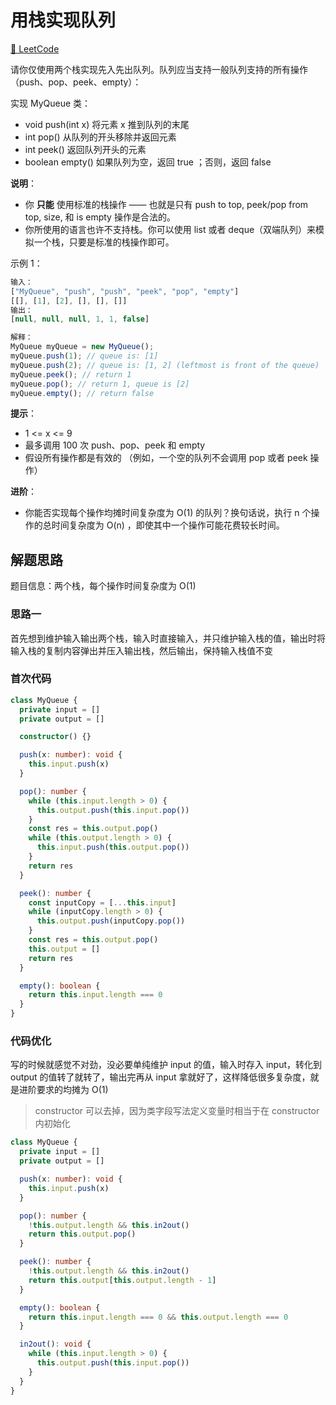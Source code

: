 # 用栈实现队列

[🔗 LeetCode](https://leetcode.cn/problems/implement-queue-using-stacks/description/?languageTags=typescript)

请你仅使用两个栈实现先入先出队列。队列应当支持一般队列支持的所有操作（push、pop、peek、empty）：

实现 MyQueue 类：

- void push(int x) 将元素 x 推到队列的末尾
- int pop() 从队列的开头移除并返回元素
- int peek() 返回队列开头的元素
- boolean empty() 如果队列为空，返回 true ；否则，返回 false

**说明**：

- 你 **只能** 使用标准的栈操作 —— 也就是只有 push to top, peek/pop from top, size, 和 is empty 操作是合法的。
- 你所使用的语言也许不支持栈。你可以使用 list 或者 deque（双端队列）来模拟一个栈，只要是标准的栈操作即可。

示例 1：

```js
输入：
["MyQueue", "push", "push", "peek", "pop", "empty"]
[[], [1], [2], [], [], []]
输出：
[null, null, null, 1, 1, false]

解释：
MyQueue myQueue = new MyQueue();
myQueue.push(1); // queue is: [1]
myQueue.push(2); // queue is: [1, 2] (leftmost is front of the queue)
myQueue.peek(); // return 1
myQueue.pop(); // return 1, queue is [2]
myQueue.empty(); // return false
```

**提示**：

- 1 <= x <= 9
- 最多调用 100 次 push、pop、peek 和 empty
- 假设所有操作都是有效的 （例如，一个空的队列不会调用 pop 或者 peek 操作）

**进阶**：

- 你能否实现每个操作均摊时间复杂度为 O(1) 的队列？换句话说，执行 n 个操作的总时间复杂度为 O(n) ，即使其中一个操作可能花费较长时间。

## 解题思路

题目信息：两个栈，每个操作时间复杂度为 O(1)

### 思路一

首先想到维护输入输出两个栈，输入时直接输入，并只维护输入栈的值，输出时将输入栈的复制内容弹出并压入输出栈，然后输出，保持输入栈值不变

### 首次代码

```ts
class MyQueue {
  private input = []
  private output = []

  constructor() {}

  push(x: number): void {
    this.input.push(x)
  }

  pop(): number {
    while (this.input.length > 0) {
      this.output.push(this.input.pop())
    }
    const res = this.output.pop()
    while (this.output.length > 0) {
      this.input.push(this.output.pop())
    }
    return res
  }

  peek(): number {
    const inputCopy = [...this.input]
    while (inputCopy.length > 0) {
      this.output.push(inputCopy.pop())
    }
    const res = this.output.pop()
    this.output = []
    return res
  }

  empty(): boolean {
    return this.input.length === 0
  }
}
```

### 代码优化

写的时候就感觉不对劲，没必要单纯维护 input 的值，输入时存入 input，转化到 output 的值转了就转了，输出完再从 input 拿就好了，这样降低很多复杂度，就是进阶要求的均摊为 O(1)

> constructor 可以去掉，因为类字段写法定义变量时相当于在 constructor 内初始化

```ts
class MyQueue {
  private input = []
  private output = []

  push(x: number): void {
    this.input.push(x)
  }

  pop(): number {
    !this.output.length && this.in2out()
    return this.output.pop()
  }

  peek(): number {
    !this.output.length && this.in2out()
    return this.output[this.output.length - 1]
  }

  empty(): boolean {
    return this.input.length === 0 && this.output.length === 0
  }

  in2out(): void {
    while (this.input.length > 0) {
      this.output.push(this.input.pop())
    }
  }
}
```
